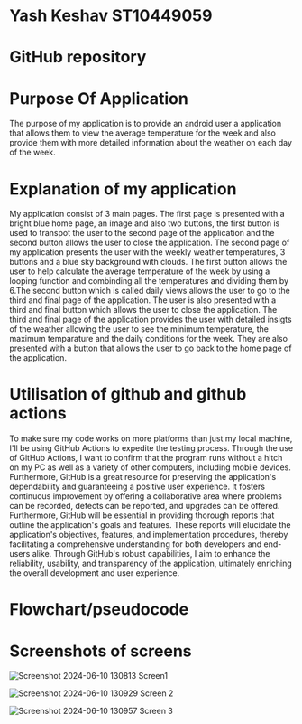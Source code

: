# Yash Keshav ST10449059 

# GitHub repository 

# Purpose Of Application 
The purpose of my application is to provide an android user a application that allows them to view the average temperature for the week and also provide them with more detailed information about the weather on each day of the week.

# Explanation of my application 
My application consist of 3 main pages. The first page is presented with a bright blue home page, an image and also two buttons, the first button is used to transpot the user to the second page of the application and the second button allows the user to close the application. The second page of my application presents the user with the weekly weather temperatures, 3 buttons and a blue sky background with clouds. The first button allows the user to help calculate the average temperature of the week by using a looping function and combinding all the temperatures and dividing them by 6.The second button which is called daily views allows the user to go to the third and final page of the application. The user is also presented with a third and final button which allows the user to close the application. The third and final page of the application provides the user with detailed insigts of the weather allowing the user to see the minimum temperature, the maximum temparature and the daily conditions for the week. They are also presented with a button that allows the user to go back to the home page of the application. 

# Utilisation of github and github actions 
To make sure my code works on more platforms than just my local machine, I'll be using GitHub Actions to expedite the testing process. Through the use of GitHub Actions, I want to confirm that the program runs without a hitch on my PC as well as a variety of other computers, including mobile devices. Furthermore, GitHub is a great resource for preserving the application's dependability and guaranteeing a positive user experience. It fosters continuous improvement by offering a collaborative area where problems can be recorded, defects can be reported, and upgrades can be offered. Furthermore, GitHub will be essential in providing thorough reports that outline the application's goals and features. These reports will elucidate the application's objectives, features, and implementation procedures, thereby facilitating a comprehensive understanding for both developers and end-users alike. Through GitHub's robust capabilities, I aim to enhance the reliability, usability, and transparency of the application, ultimately enriching the overall development and user experience. 

# Flowchart/pseudocode 


# Screenshots of screens 

![Screenshot 2024-06-10 130813](https://github.com/VCPTA/haw1-imad5112-practicum-submission-st10449059/assets/160851453/97fac03d-3b15-4682-a938-4ea922510a31)
Screen1

![Screenshot 2024-06-10 130929](https://github.com/VCPTA/haw1-imad5112-practicum-submission-st10449059/assets/160851453/33ef89c5-443e-4ae8-85b8-28ef735e3020)
Screen 2

![Screenshot 2024-06-10 130957](https://github.com/VCPTA/haw1-imad5112-practicum-submission-st10449059/assets/160851453/fb6b0b9f-4706-4352-bc9b-2f8ade50a3e0)
Screen 3 










